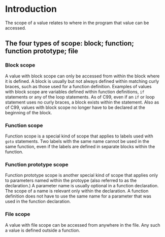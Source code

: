 # Introduction

The scope of a value relates to where in the program that value can be accessed.

## The four types of scope: block; function; function prototype; file

### Block scope

A value with block scope can only be accessed from within the block where it is defined.
A block is usually but not always defined within matching curly braces, such as those used for a function definition.
Examples of values with block scope are variables defined within function definitions, `if` statements or any of the loop statements.
As of C99, even if an `if` or loop statement uses no curly braces, a block exists within the statement.
Also as of C99, values with block scope no longer have to be declared at the beginning of the block.

### Function scope

Function scope is a special kind of scope that applies to labels used with `goto` statements.
Two labels with the same name cannot be used in the same function, even if the labels are defined in separate blocks within the function.

### Function prototype scope

Function prototype scope is another special kind of scope that applies only to parameters named within the protoype (also referred to as the declaration.)
A parameter name is usually optional in a function declaration.
The scope of a name is relevant only within the declaration.
A function definition does not have to use the same name for a parameter that was used in the function declaration.

### File scope

A value with file scope can be accessed from anywhere in the file.
Any such a value is defined outside a function.
